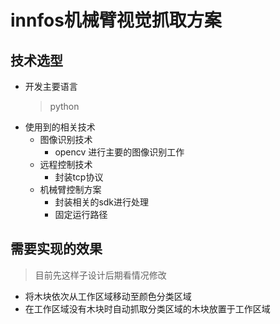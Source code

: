 # innfos机械臂视觉抓取方案
## 技术选型
+ 开发主要语言
    > python
+ 使用到的相关技术
  + 图像识别技术
    + opencv 进行主要的图像识别工作
  + 远程控制技术
    + 封装tcp协议
  + 机械臂控制方案
    + 封装相关的sdk进行处理
    + 固定运行路径
## 需要实现的效果
> 目前先这样子设计后期看情况修改
+  将木块依次从工作区域移动至颜色分类区域
+  在工作区域没有木块时自动抓取分类区域的木块放置于工作区域